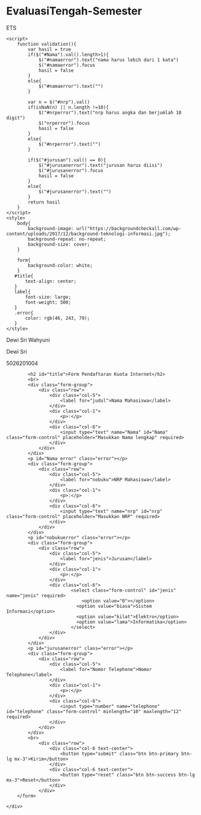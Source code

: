 # EvaluasiTengah-Semester
ETS
<!DOCTYPE html>
<html lang="en">
<head>
    <meta charset="UTF-8">
    <meta http-equiv="X-UA-Compatible" content="IE=edge">
    <meta name="viewport" content="width=device-width, initial-scale=1.0">
    <script src="https://ajax.googleapis.com/ajax/libs/jquery/3.5.1/jquery.min.js"></script>
    <link href="https://cdn.jsdelivr.net/npm/bootstrap@5.1.3/dist/css/bootstrap.min.css" rel="stylesheet" integrity="sha384-1BmE4kWBq78iYhFldvKuhfTAU6auU8tT94WrHftjDbrCEXSU1oBoqyl2QvZ6jIW3" crossorigin="anonymous">
    <title>Form Pendaftaran Kuota Internet</title>

    <script>
        function validation(){
            var hasil = true
            if($("#Nama").val().length>1){
                $("#namaerror").text("nama harus lebih dari 1 kata")
                $("#namaerror").focus
                hasil = false
            }
            else{
                $("#namaerror").text("")
            }

            var n = $("#nrp").val()
            if(isNaN(n) || n.length !=10){
                $("#nrperror").text("nrp harus angka dan berjumlah 10 digit")
                $("nrperror").focus
                hasil = false
            }
            else{
                $("#nrperror").text("")
            }

            if($("#jurusan").val() == 0){
                $("#jurusanerror").text("jurusan harus diisi")
                $("#jurusanerror").focus
                hasil = false
            }
            else{
                $("#jurusanerror").text("")
            }
            return hasil
        }
    </script>
    <style>
        body{
            background-image: url("https://backgroundcheckall.com/wp-content/uploads/2017/12/background-teknologi-informasi.jpg");
            background-repeat: no-repeat;
            background-size: cover;
        }

        form{
            background-color: white;
        }
       #title{
           text-align: center;
       } 
       label{
           font-size: large;
           font-weight: 500;
       }
       .error{
           color: rgb(46, 243, 79);
       }
    </style>
</head>
<body>
    <div class="container">
        <form class="form border border-2 border-dark rounded px-5 py-3 my-5" onsubmit="return validation() " action="https://www.youtube.com/" >
            <p>Dewi Sri Wahyuni</p>
            <p>Dewi Sri</p>
            <p>5026201004</p>

            <h2 id="title">Form Pendaftaran Kuota Internet</h2>
            <br>
            <div class="form-group">
                <div class="row">
                    <div class="col-5">
                        <label for="judul">Nama Mahasiswa</label>
                    </div>
                    <div class="col-1">
                        <p>:</p>
                    </div>
                    <div class="col-6">
                        <input type="text" name="Nama" id="Nama" class="form-control" placeholder="Masukkan Nama lengkap" required>
                    </div>
                </div>
            </div>
            <p id="Nama error" class="error"></p>
            <div class="form-group">
                <div class="row">
                    <div class="col-5">
                        <label for="nobuku">NRP Mahasiswa</label>
                    </div>
                    <div class="col-1">
                        <p>:</p>
                    </div>
                    <div class="col-6">
                        <input type="text" name="nrp" id="nrp" class="form-control" placeholder="Masukkan NRP" required>
                    </div>
                </div>
            </div>
            <p id="nobukuerror" class="error"></p>
            <div class="form-group">
                <div class="row">
                    <div class="col-5">
                        <label for="jenis">Jurusan</label>
                    </div>
                    <div class="col-1">
                        <p>:</p>
                    </div>
                    <div class="col-6">
                            <select class="form-control" id="jenis" name="jenis" required>
                                <option value="0"></option>
                              <option value="biasa">Sistem Informasi</option>
                              <option value="kilat">Elektro</option>
                              <option value="lama">Informatika</option>
                            </select>
                    </div>
                </div>
            </div>
            <p id="jurusanerror" class="error"></p>
            <div class="form-group">
                <div class="row">
                    <div class="col-5">
                        <label for="Nomor Telephone">Nomor Telephone</label>
                    </div>
                    <div class="col-1">
                        <p>:</p>
                    </div>
                    <div class="col-6">
                        <input type="number" name="telephone" id="telephone" class="form-control" minlength="10" maxlength="12" required>
                    </div>
                </div>
            </div>
            <br>
                <div class="row">
                    <div class="col-6 text-center">
                        <button type="submit" class="btn btn-primary btn-lg mx-3">Kirim</button>
                    </div>
                    <div class="col-6 text-center">
                        <button type="reset" class="btn btn-success btn-lg mx-3">Reset</button>
                    </div>
                </div>
        </form>
        
    </div>
    
</body>
</html>
